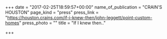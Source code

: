 +++
date = "2017-02-25T18:59:57+00:00"
name_of_publication = "CRAIN'S HOUSTON"
page_kind = "press"
press_link = "https://houston.crains.com/if-i-knew-then/john-leggett/point-custom-homes"
press_photo = ""
title = "If I knew then.."

+++